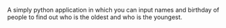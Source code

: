 ﻿A simply python application in which you can input names and birthday of people to find out who is the oldest and who is the youngest. 
